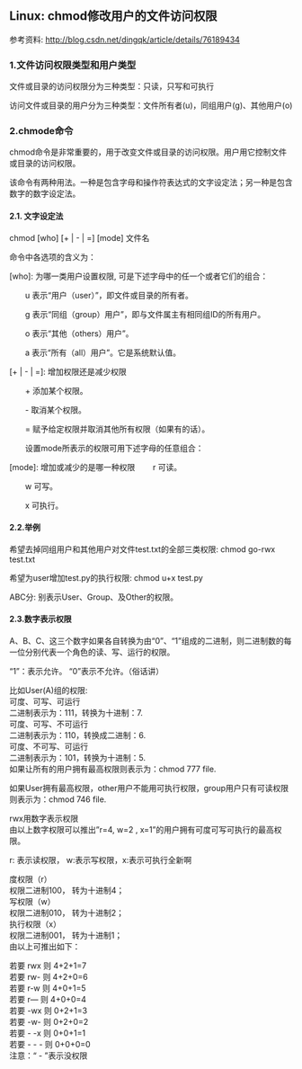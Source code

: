 ## Linux: chmod修改用户的文件访问权限

参考资料: http://blog.csdn.net/dingqk/article/details/76189434

### 1.文件访问权限类型和用户类型

文件或目录的访问权限分为三种类型：只读，只写和可执行

访问文件或目录的用户分为三种类型：文件所有者(u)，同组用户(g)、其他用户(o)

### 2.chmode命令

chmod命令是非常重要的，用于改变文件或目录的访问权限。用户用它控制文件或目录的访问权限。

该命令有两种用法。一种是包含字母和操作符表达式的文字设定法；另一种是包含数字的数字设定法。

#### 2.1. 文字设定法

chmod \[who\] \[+ | - | =\] \[mode\] 文件名

命令中各选项的含义为：

\[who\]: 为哪一类用户设置权限, 可是下述字母中的任一个或者它们的组合：

　　u 表示“用户（user）”，即文件或目录的所有者。

　　g 表示“同组（group）用户”，即与文件属主有相同组ID的所有用户。

　　o 表示“其他（others）用户”。

　　a 表示“所有（all）用户”。它是系统默认值。


\[+ | - | =\]: 增加权限还是减少权限

　　+ 添加某个权限。

　　- 取消某个权限。

　　= 赋予给定权限并取消其他所有权限（如果有的话）。

　　设置mode所表示的权限可用下述字母的任意组合：

\[mode\]: 增加或减少的是哪一种权限
　　r 可读。

　　w 可写。

　　x 可执行。

#### 2.2.举例
希望去掉同组用户和其他用户对文件test.txt的全部三类权限:
chmod go-rwx test.txt

希望为user增加test.py的执行权限:
chmod u+x test.py

ABC分: 别表示User、Group、及Other的权限。

#### 2.3.数字表示权限

A、B、C、这三个数字如果各自转换为由“0”、“1”组成的二进制，则二进制数的每一位分别代表一个角色的读、写、运行的权限。

“1”：表示允许。 “0”表示不允许。（俗话讲）

比如User\(A\)组的权限:  
可度、可写、可运行   
二进制表示为：111，转换为十进制：7.  
可度、可写、不可运行   
二进制表示为：110，转换成二进制：6.  
可度、不可写、可运行   
二进制表示为：101，转换为十进制：5.  
如果让所有的用户拥有最高权限则表示为：chmod 777 file.

如果User拥有最高权限，other用户不能用可执行权限，group用户只有可读权限则表示为：chmod 746 file.

rwx用数字表示权限  
由以上数字权限可以推出”r=4, w=2 , x=1”的用户拥有可度可写可执行的最高权限。

r: 表示读权限， w:表示写权限，x:表示可执行全新啊

度权限（r）   
权限二进制100， 转为十进制4；  
写权限（w）   
权限二进制010， 转为十进制2；  
执行权限（x）   
权限二进制001， 转为十进制1；  
由以上可推出如下：

若要 rwx 则 4+2+1=7   
若要 rw- 则 4+2+0=6   
若要 r-w 则 4+0+1=5   
若要 r— 则 4+0+0=4   
若要 -wx 则 0+2+1=3   
若要 -w- 则 0+2+0=2   
若要 - -x 则 0+0+1=1   
若要 - - - 则 0+0+0=0   
注意：“ - ”表示没权限

